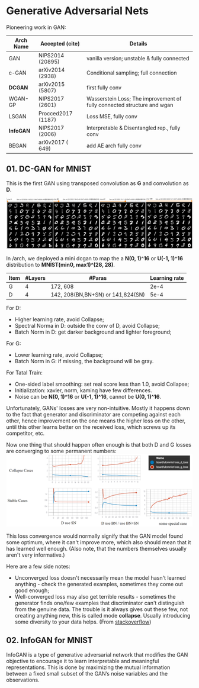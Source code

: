# Generative Adversarial Nets

Pioneering work in GAN:

| Arch Name | Accepted (cite) | Details |
|-| -|-|
| GAN       | NIPS2014 (20895) | vanilla version; unstable & fully connected|
| c-GAN     | arXiv2014 (2938) | Conditional sampling; full connection |
| **DCGAN** | arXiv2015 (5807) | first fully conv | 
| WGAN-GP   | NIPS2017 (2601) | Wasserstein Loss; The improvement of fully connected structure and wgan |
| LSGAN     | Procced2017 (1187) | Loss MSE, fully conv |
| **InfoGAN**   | NIPS2017 (2006) | Interpretable & Disentangled rep., fully conv|
| BEGAN     | arXiv2017 ( 649) |add AE arch fully conv |



## 01. DC-GAN for MNIST

This is the first GAN using transposed convolution as **G** and convolution as **D**. 

![image](illus/dcgan_mnist.png)

In /arch, we deployed a mini dcgan to map the a **N(0, 1)^16** or **U(-1, 1)^16** distribution to **MNIST(min0, max1)^(28, 28)**.

|Item | #Layers | #Paras | Learning rate |
|-|-|-|-|
| G   | 4 | 172, 608 | 2e-4| 
| D   | 4 | 142, 208(BN,BN+SN) or 141,824(SN) | 5e-4| 

For D:
- Higher learning rate, avoid Collapse; 
- Spectral Norma in D: outside the conv of D, avoid Collapse; 
- Batch Norm in D: get darker background and lighter foreground; 

For G: 
- Lower learning rate, avoid Collapse; 
- Batch Norm in G: if missing, the background will be gray. 

For Tatal Train: 
- One-sided label smoothing: set real score less than 1.0, avoid Collapse; 
- Initialization: xavier, norm, kaming have few differences. 
- Noise can be **N(0, 1)^16** or **U(-1, 1)^16**, cannot be **U(0, 1)^16**. 

Unfortunately, GANs' losses are very non-intuitive. Mostly it happens down to the fact that generator and discriminator are competing against each other, hence improvement on the one means the higher loss on the other, until this other learns better on the received loss, which screws up its competitor, etc.

Now one thing that should happen often enough is that both D and G losses are converging to some permanent numbers:
![image](illus/dcgan_loss.png)

This loss convergence would normally signify that the GAN model found some optimum, where it can't improve more, which also should mean that it has learned well enough. (Also note, that the numbers themselves usually aren't very informative.)

Here are a few side notes:
- Unconverged loss doesn't necessarily mean the model hasn't learned anything - check the generated examples, sometimes they come out good enough; 
- Well-converged loss may also get terrible results - sometimes the generator finds one/few examples that discriminator can't distinguish from the genuine data. The trouble is it always gives out these few, not creating anything new, this is called mode **collapse**. Usually introducing some diversity to your data helps.
(From [stackoverflow](https://stackoverflow.com/questions/42690721/how-to-interpret-the-discriminators-loss-and-the-generators-loss-in-generative))

## 02. InfoGAN for MNIST
InfoGAN is a type of generative adversarial network that modifies the GAN objective to encourage it to learn interpretable and meaningful representations. This is done by maximizing the mutual information between a fixed small subset of the GAN’s noise variables and the observations.
